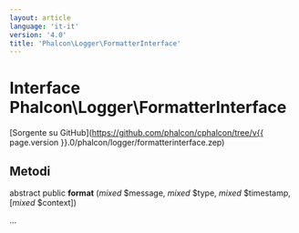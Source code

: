 ```yaml
---
layout: article
language: 'it-it'
version: '4.0'
title: 'Phalcon\Logger\FormatterInterface'
---
```

# Interface **Phalcon\Logger\FormatterInterface**

[Sorgente su GitHub](https://github.com/phalcon/cphalcon/tree/v{{ page.version }}.0/phalcon/logger/formatterinterface.zep)

## Metodi

abstract public **format** (*mixed* $message, *mixed* $type, *mixed* $timestamp, [*mixed* $context])

...